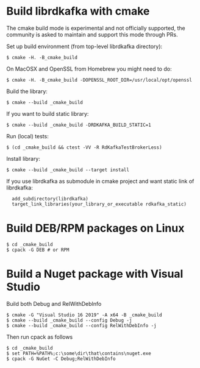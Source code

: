 # Build librdkafka with cmake

The cmake build mode is experimental and not officially supported,
the community is asked to maintain and support this mode through PRs.

Set up build environment (from top-level librdkafka directory):

    $ cmake -H. -B_cmake_build

On MacOSX and OpenSSL from Homebrew you might need to do:

    $ cmake -H. -B_cmake_build -DOPENSSL_ROOT_DIR=/usr/local/opt/openssl


Build the library:

    $ cmake --build _cmake_build

If you want to build static library:

    $ cmake --build _cmake_build -DRDKAFKA_BUILD_STATIC=1


Run (local) tests:

    $ (cd _cmake_build && ctest -VV -R RdKafkaTestBrokerLess)


Install library:

    $ cmake --build _cmake_build --target install


If you use librdkafka as submodule in cmake project and want static link of librdkafka:

      add_subdirectory(librdkafka)
      target_link_libraries(your_library_or_executable rdkafka_static)

# Build DEB/RPM packages on Linux

	$ cd _cmake_build
	$ cpack -G DEB # or RPM

# Build a Nuget package with Visual Studio

Build both Debug and RelWithDebInfo

	$ cmake -G "Visual Studio 16 2019" -A x64 -B _cmake_build
	$ cmake --build _cmake_build --config Debug -j
	$ cmake --build _cmake_build --config RelWithDebInfo -j
	
Then run cpack as follows
	
	$ cd _cmake_build
	$ set PATH=%PATH%;c:\some\dir\that\contains\nuget.exe
	$ cpack -G NuGet -C Debug;RelWithDebInfo
